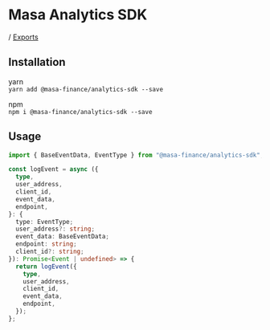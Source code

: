 # Masa Analytics SDK
 / [Exports](modules.md)

## Installation

yarn  
`yarn add @masa-finance/analytics-sdk --save`

npm  
`npm i @masa-finance/analytics-sdk --save`

## Usage

```typescript
import { BaseEventData, EventType } from "@masa-finance/analytics-sdk";

const logEvent = async ({
  type,
  user_address,
  client_id,
  event_data,
  endpoint,
}: {
  type: EventType;
  user_address?: string;
  event_data: BaseEventData;
  endpoint: string;
  client_id?: string;
}): Promise<Event | undefined> => {
  return logEvent({
    type,
    user_address,
    client_id,
    event_data,
    endpoint,
  });
};
```
